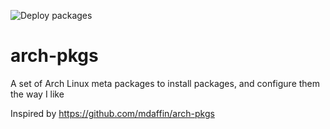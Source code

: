 ![Deploy packages](https://github.com/tjaartvdwalt/arch-pkgs/workflows/Deploy%20packages/badge.svg)

# arch-pkgs
A set of Arch Linux meta packages to install packages, and configure them the way I like

Inspired by https://github.com/mdaffin/arch-pkgs
